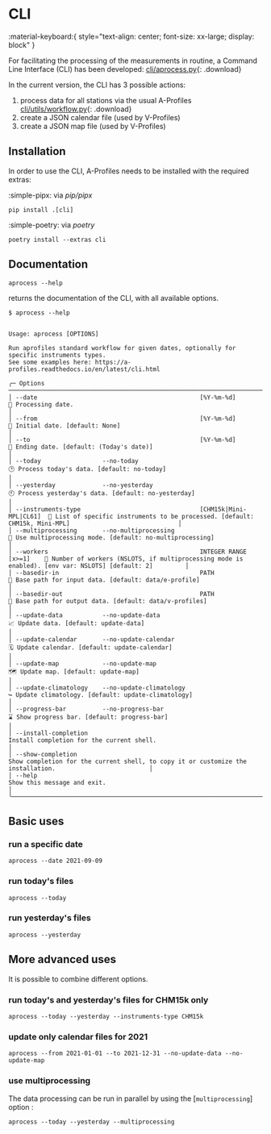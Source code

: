 # CLI

:material-keyboard:{ style="text-align: center; font-size: xx-large; display: block" }

For facilitating the processing of the measurements in routine, a
Command Line Interface (CLI) has been developed:
[cli/aprocess.py](cli/aprocess.py){: .download}

In the current version, the CLI has 3 possible actions:

1.  process data for all stations via the usual A-Profiles [cli/utils/workflow.py](cli/utils/workflow.py){: .download}
2.  create a JSON calendar file (used by V-Profiles)
3.  create a JSON map file (used by V-Profiles)

## Installation

In order to use the CLI, A-Profiles needs to be installed with the
required extras:

:simple-pipx: via *pip/pipx*

```
pip install .[cli]
```

:simple-poetry: via *poetry*

```
poetry install --extras cli
```

## Documentation

    aprocess --help

returns the documentation of the CLI, with all available options.

```
$ aprocess --help


Usage: aprocess [OPTIONS]                                                                                                                                    

Run aprofiles standard workflow for given dates, optionally for specific instruments types.                                                                  
See some examples here: https://a-profiles.readthedocs.io/en/latest/cli.html                                                                                 

╭─ Options ────────────────────────────────────────────────────────────────────────────────────────────────────────────────────────────────────────────────────────────────────────────╮
│ --date                                             [%Y-%m-%d]              📅 Processing date.                                                                                       │
│ --from                                             [%Y-%m-%d]              📅 Initial date. [default: None]                                                                          │
│ --to                                               [%Y-%m-%d]              📅 Ending date. [default: (Today's date)]                                                                 │
│ --today                 --no-today                                         🕑 Process today's data. [default: no-today]                                                              │
│ --yesterday             --no-yesterday                                     🕙 Process yesterday's data. [default: no-yesterday]                                                      │
│ --instruments-type                                 [CHM15k|Mini-MPL|CL61]  📗 List of specific instruments to be processed. [default: CHM15k, Mini-MPL]                              │
│ --multiprocessing       --no-multiprocessing                               🚀 Use multiprocessing mode. [default: no-multiprocessing]                                                │
│ --workers                                          INTEGER RANGE [x>=1]    👷 Number of workers (NSLOTS, if multiprocessing mode is enabled). [env var: NSLOTS] [default: 2]         │
│ --basedir-in                                       PATH                    📂 Base path for input data. [default: data/e-profile]                                                    │
│ --basedir-out                                      PATH                    📂 Base path for output data. [default: data/v-profiles]                                                  │
│ --update-data           --no-update-data                                   📈 Update data. [default: update-data]                                                                    │
│ --update-calendar       --no-update-calendar                               🗓️ Update calendar. [default: update-calendar]                                                            │
│ --update-map            --no-update-map                                    🗺️ Update map. [default: update-map]                                                                      │
│ --update-climatology    --no-update-climatology                            ↪️ Update climatology. [default: update-climatology]                                                       │
│ --progress-bar          --no-progress-bar                                  ⌛ Show progress bar. [default: progress-bar]                                                             │
│ --install-completion                                                       Install completion for the current shell.                                                                 │
│ --show-completion                                                          Show completion for the current shell, to copy it or customize the installation.                          │
│ --help                                                                     Show this message and exit.                                                                               │
╰──────────────────────────────────────────────────────────────────────────────────────────────────────────────────────────────────────────────────────────────────────────────────────╯
```

## Basic uses

### run a specific date

```
aprocess --date 2021-09-09
```

### run today\'s files

```
aprocess --today
```

### run yesterday\'s files

```
aprocess --yesterday
```

## More advanced uses

It is possible to combine different options.

### run today\'s and yesterday\'s files for CHM15k only

```
aprocess --today --yesterday --instruments-type CHM15k
```

### update only calendar files for 2021

```
aprocess --from 2021-01-01 --to 2021-12-31 --no-update-data --no-update-map
```

### use multiprocessing

The data processing can be run in parallel by using the
[`multiprocessing`] option :
```
aprocess --today --yesterday --multiprocessing
```
